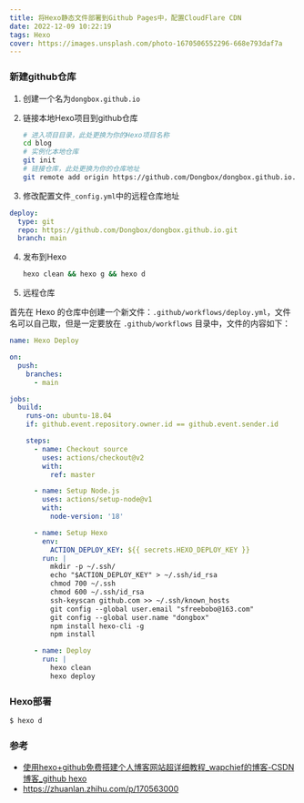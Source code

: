 ```yaml
---
title: 将Hexo静态文件部署到Github Pages中，配置CloudFlare CDN
date: 2022-12-09 10:22:19
tags: Hexo
cover: https://images.unsplash.com/photo-1670506552296-668e793daf7a
---
```


### 新建github仓库

1. 创建一个名为`dongbox.github.io`

2. 链接本地Hexo项目到github仓库
   
   ```bash
   # 进入项目目录，此处更换为你的Hexo项目名称
   cd blog
   # 实例化本地仓库
   git init
   # 链接仓库，此处更换为你的仓库地址
   git remote add origin https://github.com/Dongbox/dongbox.github.io.git
   ```

3. 修改配置文件`_config.yml`中的远程仓库地址

```yml
deploy:
  type: git
  repo: https://github.com/Dongbox/dongbox.github.io.git
  branch: main
```

4. 发布到Hexo
   
   ```bash
   hexo clean && hexo g && hexo d
   ```

5. 远程仓库

首先在 Hexo 的仓库中创建一个新文件：`.github/workflows/deploy.yml`，文件名可以自己取，但是一定要放在 `.github/workflows` 目录中，文件的内容如下：

```yml
name: Hexo Deploy

on:
  push:
    branches:
      - main

jobs:
  build:
    runs-on: ubuntu-18.04
    if: github.event.repository.owner.id == github.event.sender.id

    steps:
      - name: Checkout source
        uses: actions/checkout@v2
        with:
          ref: master

      - name: Setup Node.js
        uses: actions/setup-node@v1
        with:
          node-version: '18'

      - name: Setup Hexo
        env:
          ACTION_DEPLOY_KEY: ${{ secrets.HEXO_DEPLOY_KEY }}
        run: |
          mkdir -p ~/.ssh/
          echo "$ACTION_DEPLOY_KEY" > ~/.ssh/id_rsa
          chmod 700 ~/.ssh
          chmod 600 ~/.ssh/id_rsa
          ssh-keyscan github.com >> ~/.ssh/known_hosts
          git config --global user.email "sfreebobo@163.com"
          git config --global user.name "dongbox"
          npm install hexo-cli -g
          npm install

      - name: Deploy
        run: |
          hexo clean
          hexo deploy
```

### Hexo部署

```bash
$ hexo d
```

### 参考

- [使用hexo+github免费搭建个人博客网站超详细教程_wapchief的博客-CSDN博客_github hexo](https://blog.csdn.net/wapchief/article/details/54602515)
- https://zhuanlan.zhihu.com/p/170563000
